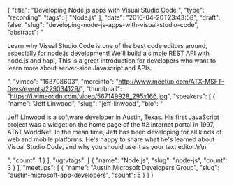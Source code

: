 {
  "title": "Developing Node.js apps with Visual Studio Code ",
  "type": "recording",
  "tags": [
    "Node.js"
  ],
  "date": "2016-04-20T23:43:58",
  "draft": false,
  "slug": "developing-node-js-apps-with-visual-studio-code",
  "abstract": "<p>Learn why Visual Studio Code is one of the best code editors around, especially for node.js development! We'll build a simple REST API with node.js and hapi, This is a great introduction for developers who want to learn more about server-side Javascript and APIs.</p>",
  "vimeo": "163708603",
  "moreinfo": "http://www.meetup.com/ATX-MSFT-Devs/events/229034129/",
  "thumbnail": "https://i.vimeocdn.com/video/567149928_295x166.jpg",
  "speakers": [
    {
      "name": "Jeff Linwood",
      "slug": "jeff-linwood",
      "bio": "<p>Jeff Linwood is a software developer in Austin, Texas. His first JavaScript project was a widget on the home page of the #2 internet portal in 1997, AT&T WorldNet. In the mean time, Jeff has been developing for all kinds of web and mobile platforms. He's happy to share what he's learned about Visual Studio Code, and why you should use it as your text editor.\r\n</p>",
      "count": 1
    }
  ],
  "ugtvtags": [
    {
      "name": "Node.js",
      "slug": "node-js",
      "count": 3
    }
  ],
  "meetups": [
    {
      "name": "Austin Microsoft Developers Group",
      "slug": "austin-microsoft-app-developers",
      "count": 5
    }
  ]
}